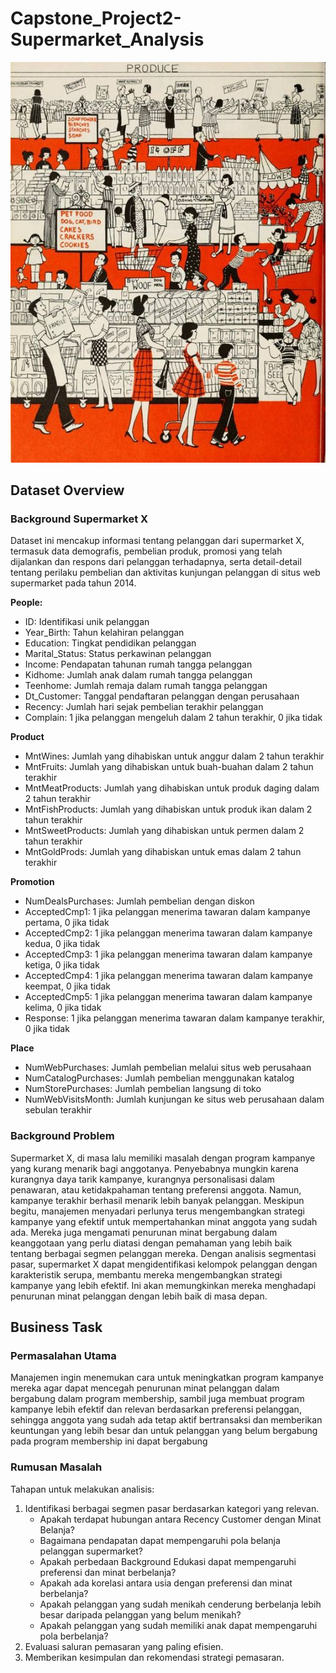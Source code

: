 # Capstone_Project2-Supermarket_Analysis

![Local Image](85098ba509022672227799346e094c5b.jpg)

## Dataset Overview

### Background Supermarket X 
Dataset ini mencakup informasi tentang pelanggan dari supermarket X, termasuk data demografis, pembelian produk, promosi yang telah dijalankan dan respons dari pelanggan terhadapnya, serta detail-detail tentang perilaku pembelian dan aktivitas kunjungan pelanggan di situs web supermarket pada tahun 2014.

**People:**
- ID: Identifikasi unik pelanggan
- Year_Birth: Tahun kelahiran pelanggan
- Education: Tingkat pendidikan pelanggan
- Marital_Status: Status perkawinan pelanggan
- Income: Pendapatan tahunan rumah tangga pelanggan
- Kidhome: Jumlah anak dalam rumah tangga pelanggan
- Teenhome: Jumlah remaja dalam rumah tangga pelanggan
- Dt_Customer: Tanggal pendaftaran pelanggan dengan perusahaan
- Recency: Jumlah hari sejak pembelian terakhir pelanggan
- Complain: 1 jika pelanggan mengeluh dalam 2 tahun terakhir, 0 jika tidak

**Product**
- MntWines: Jumlah yang dihabiskan untuk anggur dalam 2 tahun terakhir
- MntFruits: Jumlah yang dihabiskan untuk buah-buahan dalam 2 tahun terakhir
- MntMeatProducts: Jumlah yang dihabiskan untuk produk daging dalam 2 tahun terakhir
- MntFishProducts: Jumlah yang dihabiskan untuk produk ikan dalam 2 tahun terakhir
- MntSweetProducts: Jumlah yang dihabiskan untuk permen dalam 2 tahun terakhir
- MntGoldProds: Jumlah yang dihabiskan untuk emas dalam 2 tahun terakhir

**Promotion**
- NumDealsPurchases: Jumlah pembelian dengan diskon
- AcceptedCmp1: 1 jika pelanggan menerima tawaran dalam kampanye pertama, 0 jika tidak
- AcceptedCmp2: 1 jika pelanggan menerima tawaran dalam kampanye kedua, 0 jika tidak
- AcceptedCmp3: 1 jika pelanggan menerima tawaran dalam kampanye ketiga, 0 jika tidak
- AcceptedCmp4: 1 jika pelanggan menerima tawaran dalam kampanye keempat, 0 jika tidak
- AcceptedCmp5: 1 jika pelanggan menerima tawaran dalam kampanye kelima, 0 jika tidak
- Response: 1 jika pelanggan menerima tawaran dalam kampanye terakhir, 0 jika tidak

**Place**
- NumWebPurchases: Jumlah pembelian melalui situs web perusahaan
- NumCatalogPurchases: Jumlah pembelian menggunakan katalog
- NumStorePurchases: Jumlah pembelian langsung di toko
- NumWebVisitsMonth: Jumlah kunjungan ke situs web perusahaan dalam sebulan terakhir

### Background Problem
Supermarket X, di masa lalu memiliki masalah dengan program kampanye yang kurang menarik bagi anggotanya. Penyebabnya mungkin karena kurangnya daya tarik kampanye, kurangnya personalisasi dalam penawaran, atau ketidakpahaman tentang preferensi anggota. Namun, kampanye terakhir berhasil menarik lebih banyak pelanggan. Meskipun begitu, manajemen menyadari perlunya terus mengembangkan strategi kampanye yang efektif untuk mempertahankan minat anggota yang sudah ada. Mereka juga mengamati penurunan minat bergabung dalam keanggotaan yang perlu diatasi dengan pemahaman yang lebih baik tentang berbagai segmen pelanggan mereka. Dengan analisis segmentasi pasar, supermarket X dapat mengidentifikasi kelompok pelanggan dengan karakteristik serupa, membantu mereka mengembangkan strategi kampanye yang lebih efektif. Ini akan memungkinkan mereka menghadapi penurunan minat pelanggan dengan lebih baik di masa depan.

## Business Task
### Permasalahan Utama
Manajemen ingin menemukan cara untuk meningkatkan program kampanye mereka agar dapat mencegah penurunan minat pelanggan dalam bergabung dalam program membership, sambil juga membuat program kampanye lebih efektif dan relevan berdasarkan preferensi pelanggan, sehingga anggota yang sudah ada tetap aktif bertransaksi dan memberikan keuntungan yang lebih besar dan untuk pelanggan yang belum bergabung pada program membership ini dapat bergabung

### Rumusan Masalah
Tahapan untuk melakukan analisis:    
1. Identifikasi berbagai segmen pasar berdasarkan kategori yang relevan.  
    - Apakah terdapat hubungan antara Recency Customer dengan Minat Belanja?
    - Bagaimana pendapatan dapat mempengaruhi pola belanja pelanggan supermarket?
    - Apakah perbedaan Background Edukasi dapat mempengaruhi preferensi dan minat berbelanja?
    - Apakah ada korelasi antara usia dengan preferensi dan minat berbelanja?
    - Apakah pelanggan yang sudah menikah cenderung berbelanja lebih besar daripada pelanggan yang belum menikah?
    - Apakah pelanggan yang sudah memiliki anak dapat mempengaruhi pola berbelanja?
2. Evaluasi saluran pemasaran yang paling efisien.    
3. Memberikan kesimpulan dan rekomendasi strategi pemasaran.  
